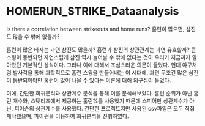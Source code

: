 # HOMERUN_STRIKE_Dataanalysis
Is there a correlation between strikeouts and home runs? 홈런이 많으면, 삼진도 많을 수 밖에 없을까?

홈런이 많은 타자는 과연 삼진도 많을까? 홈런과 삼진의 상관관계는 과연 유효할까? 큰 스윙이 동반되면 자연스럽게 삼진 역시 늘어날 수 밖에 없다는 것이 우리가 지금까지 알아왔던 기본적인 상식이다. 그러나 이에 대해서 조심스러운 의문이 들었다. 현대 야구처럼 발사각을 통해 과학적으로 홈런 스윙을 만들어내는 이 시대에, 과연 무조건 많은 삼진이 동반되어야만 홈런이 많이 나올 수 있다는 이론에 대해 의구심이 들었다.

이에, 간단한 회귀분석과 상관계수 분석을 통해 이를 분석해보았다. 홈런 순위가 아닌 홈런 개수와, 스탯티즈에서 제공하는 홈런%를 사용했기 때문에 스피어만 상관계수가 아닌, 피어슨의 상관계수를 사용했다. 간단한 프로젝트지만 사용된 csv파일은 모두 직접 제작했으며, 파이썬을 이용하여 회귀분석을 진행하였다.

